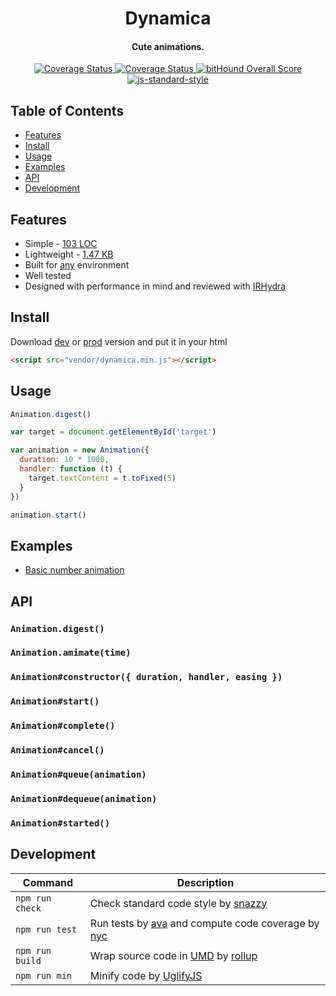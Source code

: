 <h1 align="center">Dynamica</h1>
<h4 align="center">Cute animations.</h2>
<p align="center">
  <a href='https://travis-ci.org/broadsw0rd/dynamica'>
    <img src='https://travis-ci.org/broadsw0rd/dynamica.svg?branch=master' alt='Coverage Status' />
  </a>
  <a href='https://coveralls.io/github/broadsw0rd/dynamica?branch=master'>
    <img src='https://coveralls.io/repos/github/broadsw0rd/dynamica/badge.svg?branch=master' alt='Coverage Status' />
  </a>
  <a href="https://www.bithound.io/github/broadsw0rd/dynamica">
    <img src="https://www.bithound.io/github/broadsw0rd/dynamica/badges/score.svg" alt="bitHound Overall Score">
  </a>
  <a href="https://github.com/feross/standard" target="_blank">
    <img src="https://img.shields.io/badge/code%20style-standard-brightgreen.svg?style=flat" alt="js-standard-style"></img>
  </a>
</p>

## Table of Contents

- [Features](#features)
- [Install](#install)
- [Usage](#usage)
- [Examples](#examples)
- [API](#api)
- [Development](#development)

## Features

- Simple - [103 LOC](https://github.com/broadsw0rd/dynamica/blob/master/src/dynamica.js#L103)
- Lightweight - [1.47 KB](https://github.com/broadsw0rd/dynamica/blob/master/dist/dynamica.min.js)
- Built for [any](https://github.com/broadsw0rd/dynamica/blob/master/dist/dynamica.js#L1) environment
- Well tested
- Designed with performance in mind and reviewed with [IRHydra](http://mrale.ph/irhydra/2/)

## Install

Download [dev](https://rawgit.com/broadsw0rd/dynamica/master/dist/dynamica.js) or [prod](https://rawgit.com/broadsw0rd/dynamica/master/dist/dynamica.min.js) version and put it in your html

```html
<script src="vendor/dynamica.min.js"></script>
```

## Usage

```js
Animation.digest()

var target = document.getElementById('target')

var animation = new Animation({
  duration: 10 * 1000,
  handler: function (t) {
    target.textContent = t.toFixed(5)
  }
})

animation.start()
```

## Examples

- [Basic number animation](http://codepen.io/broadsw0rd/pen/zBNJvo)

## API

### `Animation.digest()`

### `Animation.amimate(time)`

### `Animation#constructor({ duration, handler, easing })`

### `Animation#start()`

### `Animation#complete()`

### `Animation#cancel()`

### `Animation#queue(animation)`

### `Animation#dequeue(animation)`

### `Animation#started()`

## Development

Command | Description
--------| -----------
`npm run check` | Check standard code style by [snazzy](https://www.npmjs.com/package/snazzy)
`npm run test` | Run tests by [ava](https://github.com/sindresorhus/ava) and compute code coverage by [nyc](https://github.com/bcoe/nyc)
`npm run build` | Wrap source code in [UMD](https://github.com/umdjs/umd) by [rollup](http://rollupjs.org/)
`npm run min` | Minify code by [UglifyJS](https://github.com/mishoo/UglifyJS)
